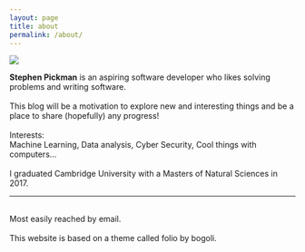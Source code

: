 ```yaml
---
layout: page
title: about
permalink: /about/
---
```


<img class="col one right" src="{{ site.baseurl }}/img/prof_pic.jpg">

<strong>Stephen Pickman</strong> is an aspiring software developer who likes solving problems and writing software.
<br> <br>
This blog will be a motivation to explore new and interesting things and be a place to share (hopefully) any progress!
<br> <br>
Interests:<br/>
Machine Learning, Data analysis, Cyber Security, Cool things with computers... <br/><br>
I graduated Cambridge University with a Masters of Natural Sciences in 2017.
<hr/>
<br/>
<span class="contacticon center">
	<a href="mailto:stephenpickman@gmail.com"><i class="fa fa-envelope-square"></i></a>
	<a href="https://github.com/spickman" target="_blank"><i class="fa fa-github-square"></i></a>
	<a href="https://www.linkedin.com/in/stephen-pickman-ba4560a6/" target="_blank"><i class="fa fa-linkedin-square"></i></a>
</span>

<div class="col three caption">
Most easily reached by email.
<br>
<br>
This website is based on a theme called folio by bogoli.
</div>

